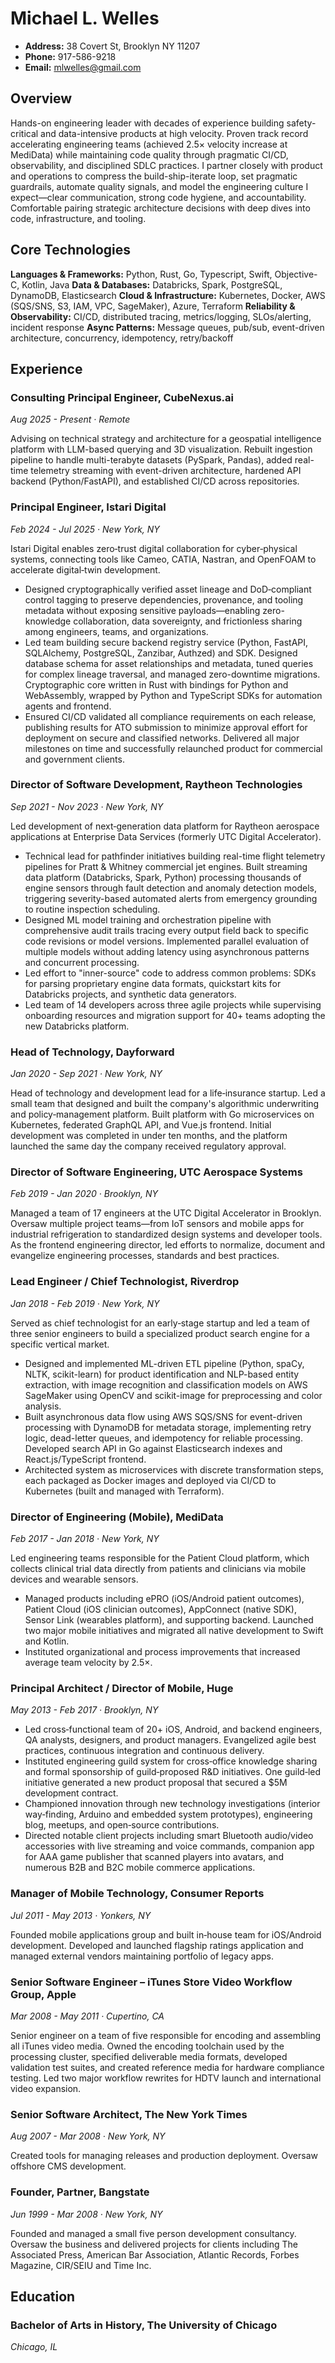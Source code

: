 # Michael L. Welles
- **Address:** 38 Covert St, Brooklyn NY 11207
- **Phone:** 917-586-9218
- **Email:** mlwelles@gmail.com

## Overview

Hands-on engineering leader with decades of experience building safety-critical and data-intensive products at high velocity. Proven track record accelerating engineering teams (achieved 2.5× velocity increase at MediData) while maintaining code quality through pragmatic CI/CD, observability, and disciplined SDLC practices. I partner closely with product and operations to compress the build-ship-iterate loop, set pragmatic guardrails, automate quality signals, and model the engineering culture I expect—clear communication, strong code hygiene, and accountability. Comfortable pairing strategic architecture decisions with deep dives into code, infrastructure, and tooling.

## Core Technologies

**Languages & Frameworks:** Python, Rust, Go, Typescript, Swift, Objective-C, Kotlin, Java 
**Data & Databases:** Databricks, Spark, PostgreSQL, DynamoDB, Elasticsearch
**Cloud & Infrastructure:** Kubernetes, Docker, AWS (SQS/SNS, S3, IAM, VPC, SageMaker), Azure, Terraform
**Reliability & Observability:** CI/CD, distributed tracing, metrics/logging, SLOs/alerting, incident response
**Async Patterns:** Message queues, pub/sub, event-driven architecture, concurrency, idempotency, retry/backoff

## Experience

### Consulting Principal Engineer, CubeNexus.ai
*Aug 2025 - Present · Remote*

Advising on technical strategy and architecture for a geospatial intelligence platform with LLM-based querying and 3D visualization. Rebuilt ingestion pipeline to handle multi-terabyte datasets (PySpark, Pandas), added real-time telemetry streaming with event-driven architecture, hardened API backend (Python/FastAPI), and established CI/CD across repositories.

### Principal Engineer, Istari Digital
*Feb 2024 - Jul 2025 · New York, NY*

Istari Digital enables zero‑trust digital collaboration for cyber‑physical systems, connecting tools like Cameo, CATIA, Nastran, and OpenFOAM to accelerate digital‑twin development.

- Designed cryptographically verified asset lineage and DoD‑compliant control tagging to preserve dependencies, provenance, and tooling metadata without exposing sensitive payloads—enabling zero-knowledge collaboration, data sovereignty, and frictionless sharing among engineers, teams, and organizations.
- Led team building secure backend registry service (Python, FastAPI, SQLAlchemy, PostgreSQL, Zanzibar, Authzed) and SDK. Designed database schema for asset relationships and metadata, tuned queries for complex lineage traversal, and managed zero-downtime migrations. Cryptographic core written in Rust with bindings for Python and WebAssembly, wrapped by Python and TypeScript SDKs for automation agents and frontend.
- Ensured CI/CD validated all compliance requirements on each release, publishing results for ATO submission to minimize approval effort for deployment on secure and classified networks. Delivered all major milestones on time and successfully relaunched product for commercial and government clients.

### Director of Software Development, Raytheon Technologies
*Sep 2021 - Nov 2023 · New York, NY*

Led development of next‑generation data platform for Raytheon aerospace applications at Enterprise Data Services (formerly UTC Digital Accelerator).

- Technical lead for pathfinder initiatives building real-time flight telemetry pipelines for Pratt & Whitney commercial jet engines. Built streaming data platform (Databricks, Spark, Python) processing thousands of engine sensors through fault detection and anomaly detection models, triggering severity-based automated alerts from emergency grounding to routine inspection scheduling.
- Designed ML model training and orchestration pipeline with comprehensive audit trails tracing every output field back to specific code revisions or model versions. Implemented parallel evaluation of multiple models without adding latency using asynchronous patterns and concurrent processing.
- Led effort to "inner-source" code to address common problems: SDKs for parsing proprietary engine data formats, quickstart kits for Databricks projects, and synthetic data generators.
- Led team of 14 developers across three agile projects while supervising onboarding resources and migration support for 40+ teams adopting the new Databricks platform.

### Head of Technology, Dayforward
*Jan 2020 - Sep 2021 · New York, NY*

Head of technology and development lead for a life‑insurance startup. Led a small team that designed and built the company's algorithmic underwriting and policy‑management platform. Built platform with Go microservices on Kubernetes, federated GraphQL API, and Vue.js frontend. Initial development was completed in under ten months, and the platform launched the same day the company received regulatory approval.

### Director of Software Engineering, UTC Aerospace Systems
*Feb 2019 - Jan 2020 · Brooklyn, NY*

Managed a team of 17 engineers at the UTC Digital Accelerator in Brooklyn. Oversaw multiple project teams—from IoT sensors and mobile apps for industrial refrigeration to standardized design systems and developer tools. As the frontend engineering director, led efforts to normalize, document and evangelize engineering processes, standards and best practices.

### Lead Engineer / Chief Technologist, Riverdrop
*Jan 2018 - Feb 2019 · New York, NY*

Served as chief technologist for an early‑stage startup and led a team of three senior engineers to build a specialized product search engine for a specific vertical market.

- Designed and implemented ML-driven ETL pipeline (Python, spaCy, NLTK, scikit-learn) for product identification and NLP-based entity extraction, with image recognition and classification models on AWS SageMaker using OpenCV and scikit-image for preprocessing and color analysis.
- Built asynchronous data flow using AWS SQS/SNS for event-driven processing with DynamoDB for metadata storage, implementing retry logic, dead-letter queues, and idempotency for reliable processing. Developed search API in Go against Elasticsearch indexes and React.js/TypeScript frontend.
- Architected system as microservices with discrete transformation steps, each packaged as Docker images and deployed via CI/CD to Kubernetes (built and managed with Terraform).

### Director of Engineering (Mobile), MediData
*Feb 2017 - Jan 2018 · New York, NY*

Led engineering teams responsible for the Patient Cloud platform, which collects clinical trial data directly from patients and clinicians via mobile devices and wearable sensors.

- Managed products including ePRO (iOS/Android patient outcomes), Patient Cloud (iOS clinician outcomes), AppConnect (native SDK), Sensor Link (wearables platform), and supporting backend. Launched two major mobile initiatives and migrated all native development to Swift and Kotlin.
- Instituted organizational and process improvements that increased average team velocity by 2.5×.

### Principal Architect / Director of Mobile, Huge
*May 2013 - Feb 2017 · Brooklyn, NY*

- Led cross‑functional team of 20+ iOS, Android, and backend engineers, QA analysts, designers, and product managers. Evangelized agile best practices, continuous integration and continuous delivery.
- Instituted engineering guild system for cross‑office knowledge sharing and formal sponsorship of guild‑proposed R&D initiatives. One guild‑led initiative generated a new product proposal that secured a $5M development contract.
- Championed innovation through new technology investigations (interior way‑finding, Arduino and embedded system prototypes), engineering blog, meetups, and open‑source contributions.
- Directed notable client projects including smart Bluetooth audio/video accessories with live streaming and voice commands, companion app for AAA game publisher that scanned players into avatars, and numerous B2B and B2C mobile commerce applications.

### Manager of Mobile Technology, Consumer Reports
*Jul 2011 - May 2013 · Yonkers, NY*

Founded mobile applications group and built in‑house team for iOS/Android development. Developed and launched flagship ratings application and managed external vendors maintaining portfolio of legacy apps.

### Senior Software Engineer – iTunes Store Video Workflow Group, Apple
*Mar 2008 - May 2011 · Cupertino, CA*

Senior engineer on a team of five responsible for encoding and assembling all iTunes video media. Owned the encoding toolchain used by the processing cluster, specified deliverable media formats, developed validation test suites, and created reference media for hardware compliance testing. Led two major workflow rewrites for HDTV launch and international video expansion.

### Senior Software Architect, The New York Times
*Aug 2007 - Mar 2008 · New York, NY*

Created tools for managing releases and production deployment. Oversaw offshore CMS development. 

### Founder, Partner, Bangstate
*Jun 1999 - Mar 2008 · New York, NY*

Founded and managed a small five person development consultancy. Oversaw the business and delivered projects for clients including The Associated Press, American Bar Association, Atlantic Records, Forbes Magazine, CIR/SEIU and Time Inc.

## Education

### Bachelor of Arts in History, The University of Chicago
*Chicago, IL*
